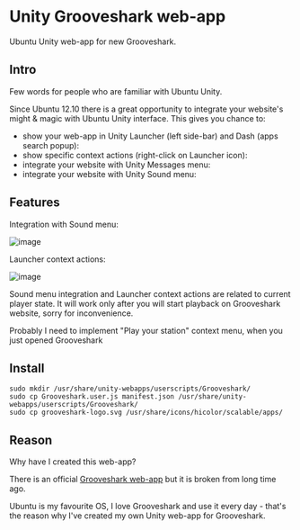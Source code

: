 Unity Grooveshark web-app
=========================

Ubuntu Unity web-app for new Grooveshark.

Intro
-----
Few words for people who are familiar with Ubuntu Unity.

Since Ubuntu 12.10 there is a great opportunity to integrate your website's might & magic with Ubuntu Unity interface.
This gives you chance to:
- show your web-app in Unity Launcher (left side-bar) and Dash (apps search popup):
- show specific context actions (right-click on Launcher icon):
- integrate your website with Unity Messages menu:
- integrate your website with Unity Sound menu:

Features
--------
Integration with Sound menu:

![image](http://i.imgur.com/7yVW9b6.png)

Launcher context actions:

![image](http://i.imgur.com/uNVvMdP.png)

Sound menu integration and Launcher context actions are related to current player state.
It will work only after you will start playback on Grooveshark website, sorry for inconvenience.

Probably I need to implement "Play your station" context menu, when you just opened Grooveshark

Install
-------

    sudo mkdir /usr/share/unity-webapps/userscripts/Grooveshark/
    sudo cp Grooveshark.user.js manifest.json /usr/share/unity-webapps/userscripts/Grooveshark/
    sudo cp grooveshark-logo.svg /usr/share/icons/hicolor/scalable/apps/

Reason
------
Why have I created this web-app?

There is an official [Grooveshark web-app](https://launchpad.net/ubuntu/+source/unity-webapps-grooveshark) but it is broken from long time ago.

Ubuntu is my favourite OS, I love Grooveshark and use it every day - that's the reason why I've created my own Unity web-app for Grooveshark.